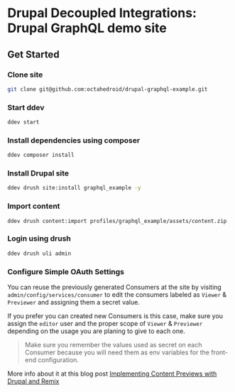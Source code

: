 # Drupal Decoupled Integrations: Drupal GraphQL demo site

## Get Started

### Clone site

```bash
git clone git@github.com:octahedroid/drupal-graphql-example.git
```

### Start ddev

```bash
ddev start
```

### Install dependencies using composer

```bash
ddev composer install
```

### Install Drupal site

```bash
ddev drush site:install graphql_example -y
```

### Import content

```
ddev drush content:import profiles/graphql_example/assets/content.zip
```

### Login using drush

```bash
ddev drush uli admin
```

### Configure Simple OAuth Settings

You can reuse the previously generated Consumers at the site by visiting `admin/config/services/consumer` to edit the consumers labeled as `Viewer` & `Previewer` and assigning them a secret value.

If you prefer you can created new Consumers is this case, make sure you assign the `editor` user and the proper scope of `Viewer` & `Previewer` depending on the usage you are planing to give to each one.

> Make sure you remember the values used as secret on each Consumer because you will need them as env variables for the front-end configuration.

More info about it at this blog post [Implementing Content Previews with Drupal and Remix](https://octahedroid.com/blog/implementing-content-previews-drupal-and-remix)
